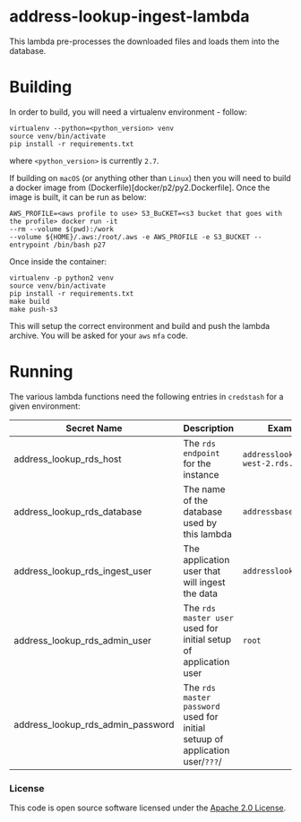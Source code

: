 
# address-lookup-ingest-lambda

This lambda pre-processes the downloaded files and loads them into the database.

# Building
In order to build, you will need a virtualenv environment - follow:
```shell script
virtualenv --python=<python_version> venv
source venv/bin/activate
pip install -r requirements.txt
```
where `<python_version>` is currently `2.7`.

If building on `macOS` (or anything other than `Linux`) then you will need to build a docker 
image from (Dockerfile)[docker/p2/py2.Dockerfile]. Once the image is built, it can be run as below:

```shell
AWS_PROFILE=<aws profile to use> S3_BuCKET=<s3 bucket that goes with the profile> docker run -it 
--rm --volume $(pwd):/work 
--volume ${HOME}/.aws:/root/.aws -e AWS_PROFILE -e S3_BUCKET --entrypoint /bin/bash p27
```

Once inside the container:
```shell
virtualenv -p python2 venv
source venv/bin/activate
pip install -r requirements.txt
make build
make push-s3
```
This will setup the correct environment and build and push the lambda archive. You will be asked 
for your `aws` `mfa` code.

# Running
The various lambda functions need the following entries in `credstash` for a given environment:

|Secret Name|Description|Example Value|
|-----------|-----------|-------------|
|address_lookup_rds_host|The `rds endpoint` for the instance|`addresslookup.abcd123.eu-west-2.rds.amazonaws.com`|
|address_lookup_rds_database|The name of the database used by this lambda|`addressbasepremium`|
|address_lookup_rds_ingest_user|The application user that will ingest the data|`addresslookupingester`|
|address_lookup_rds_admin_user|The `rds` `master user` used for initial setup of application user|`root`|
|address_lookup_rds_admin_password|The `rds` `master password` used for initial setuup of application user/`???`/


### License

This code is open source software licensed under the [Apache 2.0 License]("http://www.apache.org/licenses/LICENSE-2.0.html").
